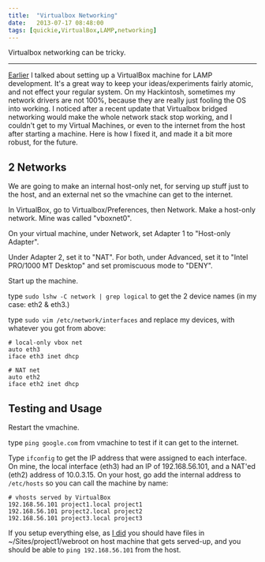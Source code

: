 ```yaml
---
title:  "Virtualbox Networking"
date:   2013-07-17 08:48:00
tags: [quickie,VirtualBox,LAMP,networking]
---
```


Virtualbox networking can be tricky.

---

[Earlier](/articles/easy-dev-environment/) I talked about setting up a VirtualBox machine for LAMP development.  It's a great way to keep your ideas/experiments fairly atomic, and not effect your regular system.  On my Hackintosh, sometimes my network drivers are not 100%, because they are really just fooling the OS into working.  I noticed after a recent update that Virtualbox bridged networking would make the whole network stack stop working, and I couldn't get to my Virtual Machines, or even to the internet from the host after starting a machine.  Here is how I fixed it, and made it a bit more robust, for the future.

## 2 Networks

We are going to make an internal host-only net, for serving up stuff just to the host, and an external net so the vmachine can get to the internet.

In VirtualBox, go to Virtualbox/Preferences, then Network.  Make a host-only network. Mine was called "vboxnet0".

On your virtual machine, under Network, set Adapter 1 to "Host-only Adapter".

Under Adapter 2, set it to "NAT". For both, under Advanced, set it to "Intel PRO/1000 MT Desktop" and set promiscuous mode to "DENY".

Start up the machine.

type `sudo lshw -C network | grep logical` to get the 2 device names (in my case: eth2 & eth3.)

type `sudo vim /etc/network/interfaces` and replace my devices, with whatever you got from above:

    # local-only vbox net
    auto eth3
    iface eth3 inet dhcp

    # NAT net
    auto eth2
    iface eth2 inet dhcp

## Testing and Usage

Restart the vmachine.

type `ping google.com` from vmachine to test if it can get to the internet.

Type `ifconfig` to get the IP address that were assigned to each interface. On mine, the local interface (eth3) had an IP of 192.168.56.101, and a NAT'ed (eth2) address of 10.0.3.15. On your host, go add the internal address to `/etc/hosts` so you can call the machine by name:

    # vhosts served by VirtualBox
    192.168.56.101 project1.local project1
    192.168.56.101 project2.local project2
    192.168.56.101 project3.local project3

If you setup everything else, as [I did](/articles/easy-dev-environment/) you should have files in ~/Sites/project1/webroot on host machine that gets served-up, and you should be able to `ping 192.168.56.101` from the host.
    